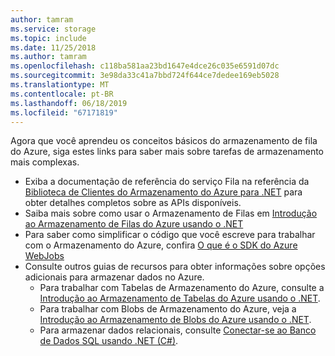 ```yaml
---
author: tamram
ms.service: storage
ms.topic: include
ms.date: 11/25/2018
ms.author: tamram
ms.openlocfilehash: c118ba581aa23bd1647e4dce26c035e6591d07dc
ms.sourcegitcommit: 3e98da33c41a7bbd724f644ce7dedee169eb5028
ms.translationtype: MT
ms.contentlocale: pt-BR
ms.lasthandoff: 06/18/2019
ms.locfileid: "67171819"
---
```

Agora que você aprendeu os conceitos básicos do armazenamento de fila do Azure, siga estes links para saber mais sobre tarefas de armazenamento mais complexas.

* Exiba a documentação de referência do serviço Fila na referência da [Biblioteca de Clientes do Armazenamento do Azure para .NET](https://go.microsoft.com/fwlink/?LinkID=390731) para obter detalhes completos sobre as APIs disponíveis.
* Saiba mais sobre como usar o Armazenamento de Filas em [Introdução ao Armazenamento de Filas do Azure usando o .NET](../articles/storage/queues/storage-dotnet-how-to-use-queues.md)
* Para saber como simplificar o código que você escreve para trabalhar com o Armazenamento do Azure, confira [O que é o SDK do Azure WebJobs](https://github.com/Azure/azure-webjobs-sdk/wiki)
* Consulte outros guias de recursos para obter informações sobre opções adicionais para armazenar dados no Azure.
  * Para trabalhar com Tabelas de Armazenamento do Azure, consulte a [Introdução ao Armazenamento de Tabelas do Azure usando o .NET](../articles/cosmos-db/table-storage-how-to-use-dotnet.md).
  * Para trabalhar com Blobs de Armazenamento do Azure, veja a [Introdução ao Armazenamento de Blobs do Azure usando o .NET](../articles/storage/blobs/storage-dotnet-how-to-use-blobs.md).
  * Para armazenar dados relacionais, consulte [Conectar-se ao Banco de Dados SQL usando .NET (C#)](../articles/sql-database/sql-database-develop-dotnet-simple.md).

